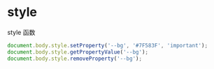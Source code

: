 
# style

style 函数
```javascript
document.body.style.setProperty('--bg', '#7F583F', 'important');
document.body.style.getPropertyValue('--bg');
document.body.style.removeProperty('--bg');
```
